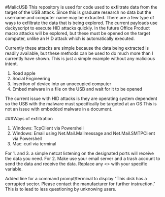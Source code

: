 #MalicUSB
This repository is used for code used to exfiltrate data from the target of the USB attack.
Since this is graduate research no data but the username and computer name may be extracted.
There are a few type of ways to exfiltrate the data that is being explored.  The current payloads use duckyscript to execute HID attacks quickly.
In the future Office Product macro attacks will be explored, but these must be opened on the target computer, unlike an HID attack which is automatically executed.

Currently these attacks are simple because the data being extracted is readily available, but these methods can be used to do much more than I currently have shown.
This is just a simple example without any malicious intent.

1. Road apple
2. Social Engineering
3. Insertion of device into an unoccupied computer
4. Embed malware in a file on the USB and wait for it to be opened

The current issue with HID attacks is they are operating system dependent so the USB with the malware must specifically be targeted at an OS
This is not an issue with embedded malware in a document.

###Ways of exfiltration
1. Windows: TcpClient via Powershell
2. Windows: Email using Net.Mail.Mailmessage and Net.Mail.SMTPClient via Powershell
3. Mac: curl via terminal

For 1. and 3. a simple netcat listening on the designated ports will receive the data you need.
For 2. Make use your email server and a trash account to send the data and receive the data.
Replace any <> with your specific variable.

Added line for a command prompt/terminal to display "This disk has a corrupted sector.  Please contact the manufacturer for further instruction."
This is to lead to less questioning by unknowing users.

